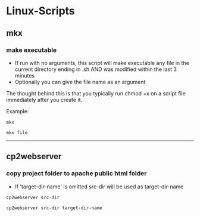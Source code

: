 # Linux-Scripts
## mkx  
### make executable  
- If run with no arguments, this script will make executable any file in the current directory ending in .sh AND was modified within the last 3 minutes  
- Optionally you can give the file name as an argument  

The thought behind this is that you typically run chmod +x on a script file immediately after you create it.

Example:  
```
mkx
```
```
mkx file
```
---
## cp2webserver
### copy project folder to apache public html folder
- If 'target-dir-name' is omitted src-dir will be used as target-dir-name
```
cp2webserver src-dir
```
```
cp2webserver src-dir target-dir-name
```
